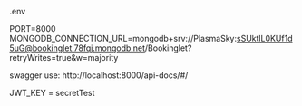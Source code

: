 .env

PORT=8000 
MONGODB_CONNECTION_URL=mongodb+srv://PlasmaSky:sSUktlL0KUf1d5uG@bookinglet.78fqj.mongodb.net/Bookinglet?retryWrites=true&w=majority

swagger use:
http://localhost:8000/api-docs/#/

JWT_KEY = secretTest
